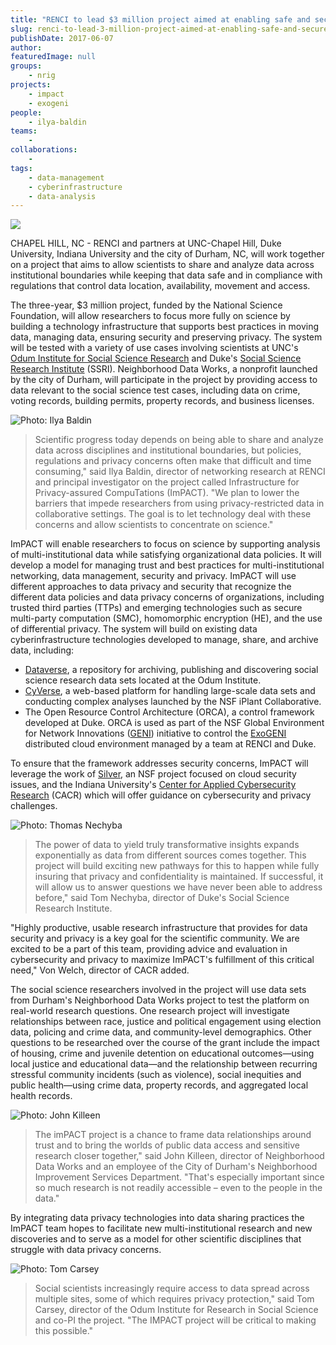 ```yaml
---
title: "RENCI to lead $3 million project aimed at enabling safe and secure data sharing"
slug: renci-to-lead-3-million-project-aimed-at-enabling-safe-and-secure-data-sharing
publishDate: 2017-06-07
author: 
featuredImage: null
groups:
    - nrig
projects:
    - impact
    - exogeni
people:
    - ilya-baldin
teams: 
    - 
collaborations:
    - 
tags:
    - data-management
    - cyberinfrastructure
    - data-analysis
---
```

![](https://renci.org/wp-content/uploads/2017/06/SSRI-image-1-300x165.jpg)

CHAPEL HILL, NC - RENCI and partners at UNC-Chapel Hill, Duke University, Indiana University and the city of Durham, NC, will work together on a project that aims to allow scientists to share and analyze data across institutional boundaries while keeping that data safe and in compliance with regulations that control data location, availability, movement and access.

The three-year, $3 million project, funded by the National Science Foundation, will allow researchers to focus more fully on science by building a technology infrastructure that supports best practices in moving data, managing data, ensuring security and preserving privacy. The system will be tested with a variety of use cases involving scientists at UNC's [Odum Institute for Social Science Research](http://odum.unc.edu/) and Duke's [Social Science Research Institute](https://ssri.duke.edu/) (SSRI). Neighborhood Data Works, a nonprofit launched by the city of Durham, will participate in the project by providing access to data relevant to the social science test cases, including data on crime, voting records, building permits, property records, and business licenses.

![Photo: Ilya Baldin](https://renci.org/wp-content/uploads/2008/09/ilia-baldine-b.jpg "Ilya Baldin")

> Scientific progress today depends on being able to share and analyze data across disciplines and institutional boundaries, but policies, regulations and privacy concerns often make that difficult and time consuming," said Ilya Baldin, director of networking research at RENCI and principal investigator on the project called Infrastructure for Privacy-assured CompuTations (ImPACT). "We plan to lower the barriers that impede researchers from using privacy-restricted data in collaborative settings. The goal is to let technology deal with these concerns and allow scientists to concentrate on science."

ImPACT will enable researchers to focus on science by supporting analysis of multi-institutional data while satisfying organizational data policies. It will develop a model for managing trust and best practices for multi-institutional networking, data management, security and privacy. ImPACT will use different approaches to data privacy and security that recognize the different data policies and data privacy concerns of organizations, including trusted third parties (TTPs) and emerging technologies such as secure multi-party computation (SMC), homomorphic encryption (HE), and the use of differential privacy.
The system will build on existing data cyberinfrastructure technologies developed to manage, share, and archive data, including:
*   [Dataverse](https://dataverse.unc.edu/dataverse/unc), a repository for archiving, publishing and discovering social science research data sets located at the Odum Institute.
*   [CyVerse](http://www.cyverse.org/), a web-based platform for handling large-scale data sets and conducting complex analyses launched by the NSF iPlant Collaborative.
*   The Open Resource Control Architecture (ORCA), a control framework developed at Duke. ORCA is used as part of the NSF Global Environment for Network Innovations ([GENI](http://www.geni.net/)) initiative to control the [ExoGENI](http://www.exogeni.net/) distributed cloud environment managed by a team at RENCI and Duke.

To ensure that the framework addresses security concerns, ImPACT will leverage the work of [Silver](http://silver.web.unc.edu/), an NSF project focused on cloud security issues, and the Indiana University's [Center for Applied Cybersecurity Research](https://cacr.iu.edu/) (CACR) which will offer guidance on cybersecurity and privacy challenges.

![Photo: Thomas Nechyba](https://renci.org/wp-content/uploads/2017/06/ThomasNechyba.jpeg "Thomas Nechyba")

> The power of data to yield truly transformative insights expands exponentially as data from different sources comes together. This project will build exciting new pathways for this to happen while fully insuring that privacy and confidentiality is maintained. If successful, it will allow us to answer questions we have never been able to address before," said Tom Nechyba, director of Duke's Social Science Research Institute.

"Highly productive, usable research infrastructure that provides for data security and privacy is a key goal for the scientific community. We are excited to be a part of this team, providing advice and evaluation in cybersecurity and privacy to maximize ImPACT's fulfillment of this critical need," Von Welch, director of CACR added.

The social science researchers involved in the project will use data sets from Durham's Neighborhood Data Works project to test the platform on real-world research questions. One research project will investigate relationships between race, justice and political engagement using election data, policing and crime data, and community-level demographics. Other questions to be researched over the course of the grant include the impact of housing, crime and juvenile detention on educational outcomes—using local justice and educational data—and the relationship between recurring stressful community incidents (such as violence), social inequities and public health—using crime data, property records, and aggregated local health records.

![Photo: John Killeen](https://renci.org/wp-content/uploads/2017/06/killeen-300x200.jpg "John Killeen")

> The imPACT project is a chance to frame data relationships around trust and to bring the worlds of public data access and sensitive research closer together," said John Killeen, director of Neighborhood Data Works and an employee of the City of Durham's Neighborhood Improvement Services Department. "That's especially important since so much research is not readily accessible – even to the people in the data."

By integrating data privacy technologies into data sharing practices the ImPACT team hopes to facilitate new multi-institutional research and new discoveries and to serve as a model for other scientific disciplines that struggle with data privacy concerns.

![Photo: Tom Carsey](https://renci.org/wp-content/uploads/2017/06/Tom-copy.jpg "Tom Carsey")

> Social scientists increasingly require access to data spread across multiple sites, some of which requires privacy protection," said Tom Carsey, director of the Odum Institute for Research in Social Science and co-PI the project. "The IMPACT project will be critical to making this possible."
